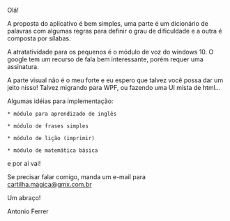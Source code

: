 ﻿Olá!

A proposta do aplicativo é bem simples, uma parte é um dicionário de palavras com algumas regras para definir o grau de dificuldade e a outra é composta por sílabas.

A atratatividade para os pequenos é o módulo de voz do windows 10. O google tem um recurso de fala bem interessante, porém requer uma assinatura.

A parte visual não é o meu forte e eu espero que talvez você possa dar um jeito nisso! Talvez migrando para WPF, ou fazendo uma UI mista de html... 

Algumas idéias para implementação: 

	* módulo para aprendizado de inglês

	* módulo de frases simples

	* módulo de lição (imprimir)

	* módulo de matemática básica

e por ai vai!

Se precisar falar comigo, manda um e-mail para cartilha.magica@gmx.com.br

Um abraço!

Antonio Ferrer

